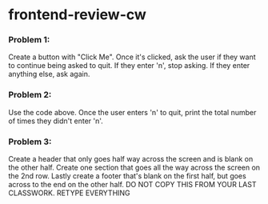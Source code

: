 # frontend-review-cw

### Problem 1:
Create a button with "Click Me". Once it's clicked, ask the user if they want to continue being asked to quit. If they enter 'n', stop asking. If they enter anything else, ask again.

### Problem 2:
Use the code above. Once the user enters 'n' to quit, print the total number of times they didn't enter 'n'.

### Problem 3:
Create a header that only goes half way across the screen and is blank on the other half. Create one section that goes all the way across the screen on the 2nd row. Lastly create a footer that's blank on the first half, but goes across to the end on the other half. DO NOT COPY THIS FROM YOUR LAST CLASSWORK. RETYPE EVERYTHING
